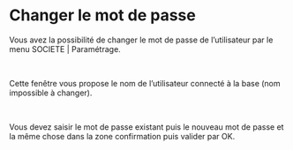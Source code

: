 # Changer le mot de passe



Vous avez la possibilité de changer le mot de passe de l’utilisateur par le menu SOCIETE | Paramétrage.


 


Cette fenêtre vous propose le nom de l’utilisateur connecté à la base (nom impossible à changer).


 


Vous devez saisir le mot de passe existant puis le nouveau mot de passe et la même chose dans la zone confirmation puis valider par OK.


